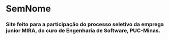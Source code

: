 # SemNome

<h3>Site feito para a participação do processo seletivo da emprega junior MIRA, do curo de Engenharia de Software, PUC-Minas.  </h3>
